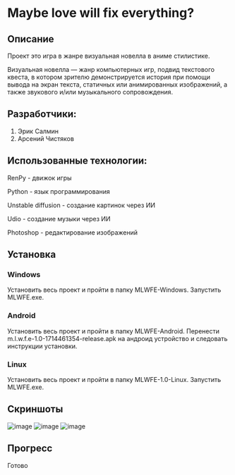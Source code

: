 # Maybe love will fix everything?
## Описание
Проект это игра в жанре визуальная новелла в аниме стилистике.

Визуальная новелла — жанр компьютерных игр, подвид текстового квеста, в котором зрителю демонстрируется история при помощи вывода на экран текста, статичных или анимированных изображений, а также звукового и/или музыкального сопровождения.

## Разработчики:
1. Эрик Салмин
2. Арсений Чистяков
## Использованные технологии:
RenPy - движок игры

Python - язык программирования

Unstable diffusion - создание картинок через ИИ

Udio - создание музыки через ИИ

Photoshop - редактирование изображений

## Установка
### Windows
Установить весь проект и пройти в папку MLWFE-Windows. 
Запустить MLWFE.exe.
### Android
Установить весь проект и пройти в папку MLWFE-Android. 
Перенести m.l.w.f.e-1.0-1714461354-release.apk на андроид устройство и следовать инструкции установки.
### Linux
Установить весь проект и пройти в папку MLWFE-1.0-Linux. 
Запустить MLWFE.exe.

## Скриншоты 
![image](https://github.com/CrystalLakee/MLWFE/assets/91591838/d3c1eefc-7582-4765-8217-17218b9ffd66)
![image](https://github.com/CrystalLakee/MLWFE/assets/91591838/40c68ee8-ee32-4758-94e3-97e064dfed3a)
![image](https://github.com/CrystalLakee/MLWFE/assets/91591838/ab1d3350-0acf-4740-9674-ea27c515c945)

## Прогресс
Готово
